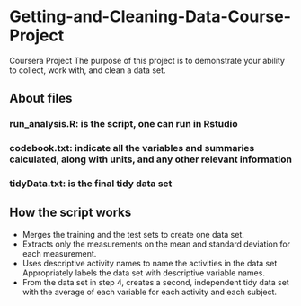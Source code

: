# Getting-and-Cleaning-Data-Course-Project
Coursera Project
The purpose of this project is to demonstrate your ability to collect, work with, and clean a data set.

## About files
### run_analysis.R: is the script, one can run in Rstudio
### codebook.txt: indicate all the variables and summaries calculated, along with units, and any other relevant information
### tidyData.txt: is the final tidy data set

## How the script works
* Merges the training and the test sets to create one data set.
* Extracts only the measurements on the mean and standard deviation for each measurement.
* Uses descriptive activity names to name the activities in the data set
Appropriately labels the data set with descriptive variable names.
* From the data set in step 4, creates a second, independent tidy data set with the average of each variable for each activity and each subject.

